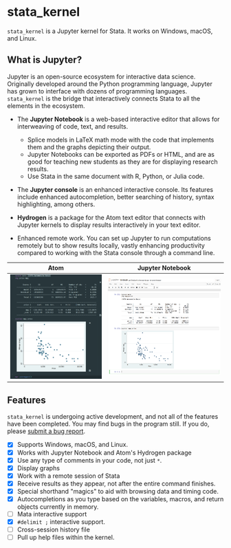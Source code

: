 # stata_kernel

`stata_kernel` is a Jupyter kernel for Stata. It works on Windows, macOS, and
Linux.

## What is Jupyter?

Jupyter is an open-source ecosystem for interactive data science. Originally developed around the Python programming language, Jupyter has grown to interface with dozens of programming languages. `stata_kernel`
is the bridge that interactively connects Stata to all the elements in the ecosystem.

- The **Jupyter Notebook** is a web-based interactive editor that allows for interweaving of code, text, and results.

    - Splice models in LaTeX math mode with the code that implements them and the graphs depicting their output.
    - Jupyter Notebooks can be exported as PDFs or HTML, and are as good for teaching new students as they are for displaying research results.
    - Use Stata in the same document with R, Python, or Julia code.

- The **Jupyter console** is an enhanced interactive console. Its features include enhanced autocompletion, better searching of history, syntax highlighting, among others.
- **Hydrogen** is a package for the Atom text editor that connects with Jupyter kernels to display results interactively in your text editor.
- Enhanced remote work. You can set up Jupyter to run computations remotely but to show results locally, vastly enhancing productivity compared to working with the Stata console through a command line.


Atom             |  Jupyter Notebook
:-------------------------:|:-------------------------:
![Atom](img/atom.png)    |  ![Jupyter Notebook](img/jupyter_notebook.png)

## Features

`stata_kernel` is undergoing active development, and not all of the features have been completed. You may find bugs in the program still. If you do, please [submit a bug report](https://github.com/kylebarron/stata_kernel/issues/new?template=bug_report.md).

- [x] Supports Windows, macOS, and Linux.
- [x] Works with Jupyter Notebook and Atom's Hydrogen package
- [x] Use any type of comments in your code, not just `*`.
- [x] Display graphs
- [x] Work with a remote session of Stata
- [x] Receive results as they appear, not after the entire command finishes.
- [x] Special shorthand "magics" to aid with browsing data and timing code.
- [x] Autocompletions as you type based on the variables, macros, and return objects currently in memory.
- [ ] Mata interactive support
- [x] `#delimit ;` interactive support.
- [ ] Cross-session history file
- [ ] Pull up help files within the kernel.
